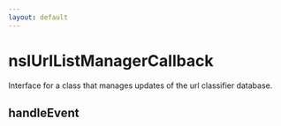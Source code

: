 ```yaml
---
layout: default
---
```


# nsIUrlListManagerCallback #

Interface for a class that manages updates of the url classifier database.


## handleEvent ##
